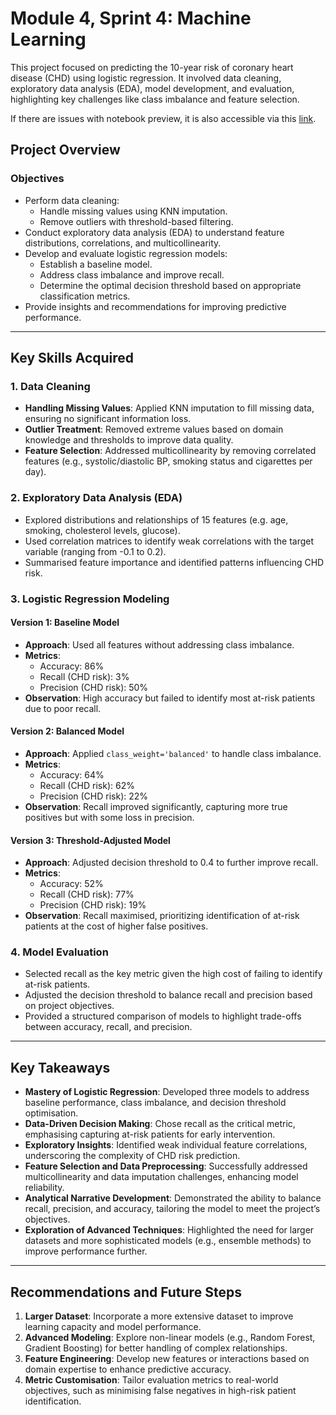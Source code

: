 # Module 4, Sprint 4: Machine Learning

This project focused on predicting the 10-year risk of coronary heart disease (CHD) using logistic regression. It involved data cleaning, exploratory data analysis (EDA), model development, and evaluation, highlighting key challenges like class imbalance and feature selection.

If there are issues with notebook preview, it is also accessible via this [link](https://colab.research.google.com/drive/1vjkAXM7j5FWc75EnyOvZ9JAju3ysO087).

## Project Overview

### Objectives
- Perform data cleaning:
  - Handle missing values using KNN imputation.
  - Remove outliers with threshold-based filtering.
- Conduct exploratory data analysis (EDA) to understand feature distributions, correlations, and multicollinearity.
- Develop and evaluate logistic regression models:
  - Establish a baseline model.
  - Address class imbalance and improve recall.
  - Determine the optimal decision threshold based on appropriate classification metrics.
- Provide insights and recommendations for improving predictive performance.

---

## Key Skills Acquired

### 1. **Data Cleaning**
- **Handling Missing Values**: Applied KNN imputation to fill missing data, ensuring no significant information loss.
- **Outlier Treatment**: Removed extreme values based on domain knowledge and thresholds to improve data quality.
- **Feature Selection**: Addressed multicollinearity by removing correlated features (e.g., systolic/diastolic BP, smoking status and cigarettes per day).

### 2. **Exploratory Data Analysis (EDA)**
- Explored distributions and relationships of 15 features (e.g. age, smoking, cholesterol levels, glucose).
- Used correlation matrices to identify weak correlations with the target variable (ranging from -0.1 to 0.2).
- Summarised feature importance and identified patterns influencing CHD risk.

### 3. **Logistic Regression Modeling**
#### Version 1: Baseline Model
- **Approach**: Used all features without addressing class imbalance.
- **Metrics**:
  - Accuracy: 86%
  - Recall (CHD risk): 3%
  - Precision (CHD risk): 50%
- **Observation**: High accuracy but failed to identify most at-risk patients due to poor recall.

#### Version 2: Balanced Model
- **Approach**: Applied `class_weight='balanced'` to handle class imbalance.
- **Metrics**:
  - Accuracy: 64%
  - Recall (CHD risk): 62%
  - Precision (CHD risk): 22%
- **Observation**: Recall improved significantly, capturing more true positives but with some loss in precision.

#### Version 3: Threshold-Adjusted Model
- **Approach**: Adjusted decision threshold to 0.4 to further improve recall.
- **Metrics**:
  - Accuracy: 52%
  - Recall (CHD risk): 77%
  - Precision (CHD risk): 19%
- **Observation**: Recall maximised, prioritizing identification of at-risk patients at the cost of higher false positives.

### 4. **Model Evaluation**
- Selected recall as the key metric given the high cost of failing to identify at-risk patients.
- Adjusted the decision threshold to balance recall and precision based on project objectives.
- Provided a structured comparison of models to highlight trade-offs between accuracy, recall, and precision.

---

## Key Takeaways
- **Mastery of Logistic Regression**: Developed three models to address baseline performance, class imbalance, and decision threshold optimisation.
- **Data-Driven Decision Making**: Chose recall as the critical metric, emphasising capturing at-risk patients for early intervention.
- **Exploratory Insights**: Identified weak individual feature correlations, underscoring the complexity of CHD risk prediction.
- **Feature Selection and Data Preprocessing**: Successfully addressed multicollinearity and data imputation challenges, enhancing model reliability.
- **Analytical Narrative Development**: Demonstrated the ability to balance recall, precision, and accuracy, tailoring the model to meet the project’s objectives.
- **Exploration of Advanced Techniques**: Highlighted the need for larger datasets and more sophisticated models (e.g., ensemble methods) to improve performance further.

---

## Recommendations and Future Steps
1. **Larger Dataset**: Incorporate a more extensive dataset to improve learning capacity and model performance.
2. **Advanced Modeling**: Explore non-linear models (e.g., Random Forest, Gradient Boosting) for better handling of complex relationships.
3. **Feature Engineering**: Develop new features or interactions based on domain expertise to enhance predictive accuracy.
4. **Metric Customisation**: Tailor evaluation metrics to real-world objectives, such as minimising false negatives in high-risk patient identification.
